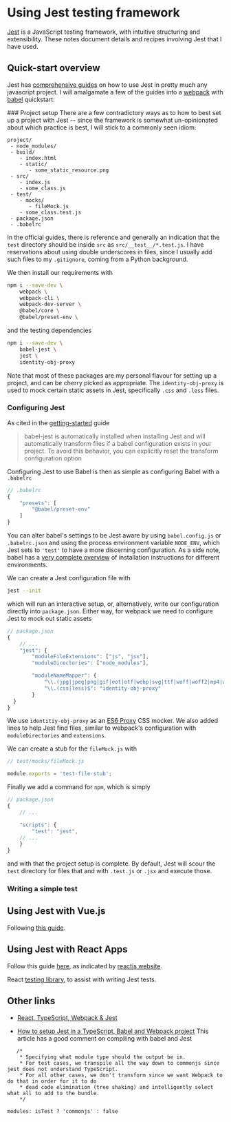 # Using Jest testing framework
[Jest](https://jestjs.io/) is a JavaScript testing framework, with intuitive structuring and extensibility. These notes document details and recipes involving Jest that I have used.

## Quick-start overview
Jest has [comprehensive guides](https://jestjs.io/docs/en/getting-started) on how to use Jest in pretty much any javascript project. I will amalgamate a few of the guides into a [webpack](https://webpack.js.org/) with [babel](https://babeljs.io/) quickstart:

### Project setup
There are a few contradictory ways as to how to best set up a project with Jest -- since the framework is somewhat un-opinionated about which practice is best, I will stick to a commonly seen idiom:

```
project/
 - node_modules/
 - build/
    - index.html
    - static/
       - some_static_resource.png
 - src/
    - index.js
    - some_class.js
 - test/
    - mocks/
       - fileMock.js
    - some_class.test.js
 - package.json
 - .babelrc
```

In the official guides, there is reference and generally an indication that the `test` directory should be inside `src` as `src/__test__/*.test.js`. I have reservations about using double underscores in files, since I usually add such files to my `.gitignore`, coming from a Python background.

We then install our requirements with
```bash
npm i --save-dev \
    webpack \
    webpack-cli \
    webpack-dev-server \
    @babel/core \
    @babel/preset-env \
```
and the testing dependencies 
```bash
npm i --save-dev \
    babel-jest \
    jest \
    identity-obj-proxy
```
Note that most of these packages are my personal flavour for setting up a project, and can be cherry picked as appropriate. The `identity-obj-proxy` is used to mock certain static assets in Jest, specifically `.css` and `.less` files.

### Configuring Jest
As cited in the [getting-started](https://jestjs.io/docs/en/getting-started) guide
> babel-jest is automatically installed when installing Jest and will automatically transform files if a babel configuration exists in your project. To avoid this behavior, you can explicitly reset the transform configuration option

Configuring Jest to use Babel is then as simple as configuring Babel with a `.babelrc`
```js
// .babelrc
{
    "presets": [
        "@babel/preset-env"
    ]
}
```
You can alter babel's settings to be Jest aware by using `babel.config.js` or `.babelrc.json` and using the process environment variable `NODE_ENV`, which Jest sets to `'test'` to have a more discerning configuration. As a side note, babel has a [very complete overview](https://babeljs.io/setup#installation) of installation instructions for different environments.

We can create a Jest configuration file with
```bash
jest --init
```
which will run an interactive setup, or, alternatively, write our configuration directly into `package.json`. Either way, for webpack we need to configure Jest to mock out static assets
```js
// package.json
{
    // ...
    "jest": {
        "moduleFileExtensions": ["js", "jsx"],
        "moduleDirectories": ["node_modules"],

        "moduleNameMapper": {
            "\\.(jpg|jpeg|png|gif|eot|otf|webp|svg|ttf|woff|woff2|mp4|webm|wav|mp3|m4a|aac|oga)$": "<rootDir>/test/mocks/fileMock.js",
            "\\.(css|less)$": "identity-obj-proxy"
        }
  }
}
```
We use `identitiy-obj-proxy` as an [ES6 Proxy](https://github.com/keyz/identity-obj-proxy) CSS mocker. We also added lines to help Jest find files, similar to webpack's configuration with `moduleDirectories` and `extensions`.

We can create a stub for the `fileMock.js` with
```js
// test/mocks/fileMock.js

module.exports = 'test-file-stub';
```

Finally we add a command for `npm`, which is simply
```js
// package.json
{
    // ...

    "scripts": {
        "test": "jest",
    // ...
    }
}
```
and with that the project setup is complete. By default, Jest will scour the `test` directory for files that and with `.test.js` or `.jsx` and execute those.

### Writing a simple test


## Using Jest with Vue.js
Following [this guide](https://alexjover.com/blog/write-the-first-vue-js-component-unit-test-in-jest/).

## Using Jest with React Apps
Follow this guide [here](https://jestjs.io/docs/en/tutorial-react), as indicated by [reactjs website](https://reactjs.org/docs/testing.html).

React [testing library](https://testing-library.com/docs/react-testing-library/intro), to assist with writing Jest tests.


## Other links

- [React, TypeScript, Webpack & Jest](https://medium.com/@maxpolski/react-typescript-webpack-jest-93a58c8458e5)

- [How to setup Jest in a TypeScript, Babel and Webpack project](https://www.wisdomgeek.com/development/web-development/how-to-setup-jest-typescript-babel-webpack-project/)
This article has a good comment on compiling with babel and Jest
```
   /*
    * Specifying what module type should the output be in.
    * For test cases, we transpile all the way down to commonjs since jest does not understand TypeScript.
    * For all other cases, we don't transform since we want Webpack to do that in order for it to do
    * dead code elimination (tree shaking) and intelligently select what all to add to the bundle.
    */
    
modules: isTest ? 'commonjs' : false
```

